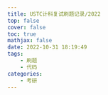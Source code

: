```yaml
---
title: USTC计科复试刷题记录/2022
top: false
cover: false
toc: true
mathjax: false
date: 2022-10-31 18:19:49
tags:
	- 刷题
	- 代码
categories:
	- 考研
---
```

